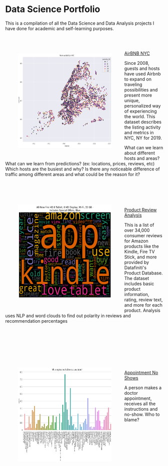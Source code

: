 # Data Science Portfolio
This is a compilation of all the Data Science and Data Analysis projects I have done for academic
and self-learning purposes.
<br />
<br />

<a href="https://github.com/darkMatterChimpanzee/Data-Science-Portfolio/tree/main/AirBNB%20NYC">
<img src="./img/NYC_airbnb.png" align="left" style="width: 300px; height: 300px; margin: 40px" />
</a>
<br />


[AirBNB NYC](https://github.com/darkMatterChimpanzee/Data-Science-Portfolio/tree/main/AirBNB%20NYC)

Since 2008, guests and hosts have used Airbnb to expand on traveling possibilities and present more unique, 
personalized way of experiencing the world. This dataset describes the listing activity and metrics in NYC, NY for 2019. 

What can we learn about different hosts and areas? What can we learn from predictions? (ex: locations, 
prices, reviews, etc) Which hosts are the busiest and why? Is there any noticeable difference of traffic among 
different areas and what could be the reason for it?

<br />
<br />

<a href="https://github.com/darkMatterChimpanzee/Data-Science-Portfolio/tree/main/Product%20Review%20Analysis">
<img src="./img/product-review.png" align="left" style="width: 300px; height: 300px; margin: 40px" />
</a>
<br />
<br/>

[Product Review Analysis](https://github.com/darkMatterChimpanzee/Data-Science-Portfolio/tree/main/Product%20Review%20Analysis) 

This is a list of over 34,000 consumer reviews for Amazon products like the Kindle, Fire TV Stick, and more 
provided by Datafiniti's Product Database. The dataset includes basic product information, rating, review text, and 
more for each product. Analysis uses NLP and word clouds to find out polarity in reviews and recommendation percentages

<br />
<br />
<br />
<br />
<br />


<a href="https://github.com/darkMatterChimpanzee/Data-Science-Portfolio/tree/main/Appointment%20No-Shows"> 
<img src="./img/no-appoint.png" align="left" style="width: 300px; height: 300px; margin: 40px" />
</a>

<br />
<br />


[Appointment No Shows](https://github.com/darkMatterChimpanzee/Data-Science-Portfolio/tree/main/Appointment%20No-Shows)

A person makes a doctor appointment, receives all the instructions and no-show. Who to blame?
